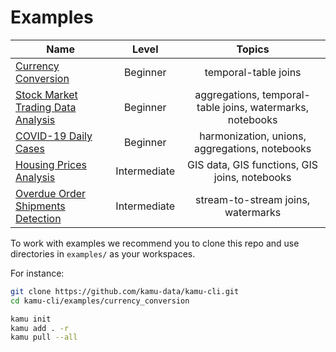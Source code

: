 # Examples <!-- omit in toc -->

| Name                                                               |    Level     |                          Topics                           |
| ------------------------------------------------------------------ | :----------: | :-------------------------------------------------------: |
| [Currency Conversion](examples/currency_conversion.md)             |   Beginner   |                   temporal-table joins                    |
| [Stock Market Trading Data Analysis](examples/trading.md)          |   Beginner   | aggregations, temporal-table joins, watermarks, notebooks |
| [COVID-19 Daily Cases](examples/covid19.md)                        |   Beginner   |      harmonization, unions, aggregations, notebooks       |
| [Housing Prices Analysis](examples/housing_prices.md)              | Intermediate |       GIS data, GIS functions, GIS joins, notebooks       |
| [Overdue Order Shipments Detection](examples/overdue_shipments.md) | Intermediate |            stream-to-stream joins, watermarks             |

To work with examples we recommend you to clone this repo and use directories in `examples/` as your workspaces. 

For instance:

```bash
git clone https://github.com/kamu-data/kamu-cli.git
cd kamu-cli/examples/currency_conversion

kamu init
kamu add . -r
kamu pull --all
```
